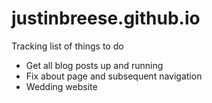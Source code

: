 # justinbreese.github.io
Tracking list of things to do

* Get all blog posts up and running
* Fix about page and subsequent navigation
* Wedding website